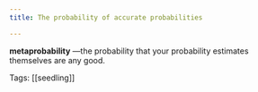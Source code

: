 ```yaml
---
title: The probability of accurate probabilities

---
```


**metaprobability** —the probability that your probability estimates themselves are any good.

Tags: [[seedling]]
